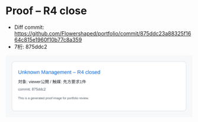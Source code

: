 # Proof – R4 close

- Diff commit: https://github.com/Flowershaped/portfolio/commit/875ddc23a88325f1664c815e1960f10b77c8a359
- 7桁: 875ddc2

![R4 close demo](R4_close.svg)
